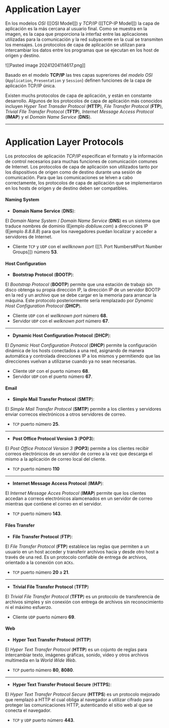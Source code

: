 # Application Layer

En los modelos *OSI* ([[OSI Model]]) y *TCP/IP* ([[TCP-IP Model]]) la capa de aplicación es la más cercana al usuario final. Como se muestra en la imagen, es la capa que proporciona la interfaz entre las aplicaciones utilizadas para la comunicación y la red subyacente en la cual se transmiten los mensajes. Los protocolos de capa de aplicación se utilizan para intercambiar los datos entre los programas que se ejecutan en los host de origen y destino.

![[Pasted image 20241204114617.png]]

Basado en el modelo **TCP/IP** las tres capas supreriores del *modelo OSI* (`Application`, `Presentation` y `Session`) definen funciones de la capa de aplicación TCP/IP única.

Existen muchs protocolos de capa de aplicación, y están en constante desarrollo. Algunos de los protocolos de capa de aplicación más conocidos incluyen *Hyper Text Transder Protocol* (**HTTP**), *File Transfer Protocol* (**FTP**), *Trivial FIle Transfer Protocol* (**TFTP**), *Internet Message Access Protocol* (**IMAP**) y el *Domain Name Service* (**DNS**).

----
# Application Layer Protocols

Los protocolos de aplicación *TCP/IP* especifican el formato y la información de control necesarios para muchas funciones de comunicación comunes de Internet. Los protocolos de capa de aplicación son utilizados tanto por los dispositivos de origen como de destino durante una sesión de comunicación. Para que las comunicaciones se lelven a cabo correctamente, los protocolos de capa de aplicación que se implementaron en los hosts de origen y de destino deben ser compatibles.
#### Naming System

- **Domain Name Service** (**DNS**):

El *Domain Name System* / *Domain Name Service* (**DNS**) es un sistema que traduce nombres de dominio (Ejemplo *dobliuw.com*) a direcciones IP (Ejemplo *8.8.8.8*) para que los navegadores puedan localizar y acceder a servidores de Internet.

 - Cliente `TCP` y `UDP` con el *wellknown port* ([[1. Port Numbers#Port Number Groups]]) número **53**. 

#### Host Configuration

- **Bootstrap Protocol** (**BOOTP**):

El *Bootstrap Protocol* (**BOOTP**) permite que una estación de trabajo sin disco obtenga su propia dirección IP, la dirección IP de un servidor BOOTP en la red y un archivo que se debe cargar en la memoria para arrancar la máquina. Este protocolo posteriormente sería remplazado por *Dynamic Host Configuration Protocol* (**DHCP**).

- Cliente `UDP` con el *wellknown port* número **68**.
- Servidor `UDP` con el *welknown port* número **67**.

---

- **Dynamic Host Configuration Protocol** (**DHCP**):

El *Dynamic Host Configuration Protocol* (**DHCP**) permite la configuración dinámica de los hosts conectados a una red, asignando de manera automática y controlada direcciones IP a los mismos y permitiendo que las direcciones vuelvan a utilizarse cuando ya no sean necesarias.

- Cliente `UDP` con el puerto número **68**.
- Servidor `UDP` con el puerto número **67**.

#### Email 

- **Simple Mail Transfer Protocol** (**SMTP**):

El *Simple Mail Transfer Protocol* (**SMTP**) permite a los clientes y servidores enviar correcos electrónicos a otros servidores de correo.

- `TCP` puerto número **25**. 

----

- **Post Office Protocol Version 3** (**POP3**):

El *Post Office Protocol Version 3* (**POP3**) permite a los clientes recibir correos electrónicos de un servidor de correo a la vez que descarga el mismo a la aplicación de correo local del cliente.

- `TCP` puerto número **110**

---

- **Internet Message Access Protocol** (**IMAP**):

El *Internet Message Acces Protocol* (**IMAP**) permite que los clientes accedan a correos electrónicos alamcenados en un servidor de correo mientras que contiene el correo en el servidor.

- `TCP` puerto número **143**. 

#### Files Transfer

- **File Transfer Protocol** (**FTP**):

El *File Transfer Protocol* (**FTP**) establece las reglas que permiten a un usuario en un host acceder y transferir archivos hacia y desde otro host a través de una red. Es un protocolo confiable de entrega de archivos, orientado a la conexión con `ACKs`.

- `TCP` puerto número **20** a **21**. 

----

- **Trivial File Transfer Protocol** (**TFTP**)

El *Trivial File Transfer Protocol* (**TFTP**) es un protocolo de transferencia de archivos simples y sin conexión con entrega de archivos sin reconocimiento ni el máximo esfuerzo.

- Cliente `UDP` puerto número **69**. 

#### Web

- **Hyper Text Transfer Protocol** (**HTTP**)

El *Hyper Text Transfer Protocol* (**HTTP**) es un cojunto de reglas para intercambiar texto, imágenes gráficas, sonido, video y otros archivos multimedia en la *World Wide Web*.

- `TCP` puerto número **80**, **8080**. 

---

- **Hyper Text Transfer Protocol Secure** (**HTTPS**):

El *Hyper Text Transfer Protocol Secure* (**HTTPS**) es un protocolo mejorado que remplazó a HTTP el cual obliga al navegador a utilizar cifrado para proteger las comunicaciones HTTP, autenticando el sitio web al que se conecta el navegador.

- `TCP` y `UDP` puerto número **443**.